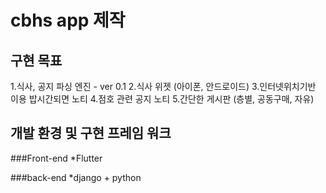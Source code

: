 # cbhs app 제작

## 구현 목표
1.식사, 공지 파싱 엔진 - ver 0.1
2.식사 위젯 (아이폰, 안드로이드)
3.인터넷위치기반 이용 밥시간되면 노티
4.점호 관련 공지 노티
5.간단한 게시판 (층별, 공동구매, 자유)

## 개발 환경 및 구현 프레임 워크
###Front-end
*Flutter

###back-end
*django + python
